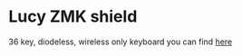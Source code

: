 # Lucy ZMK shield

36 key, diodeless, wireless only keyboard you can find [here](https://github.com/fractalysid/Lucy-Keyboard)


